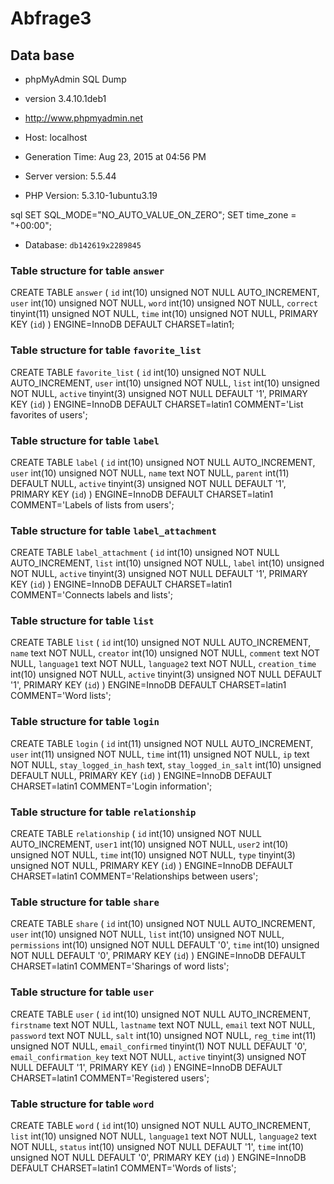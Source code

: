 # Abfrage3

## Data base
- phpMyAdmin SQL Dump
- version 3.4.10.1deb1
- http://www.phpmyadmin.net

- Host: localhost
- Generation Time: Aug 23, 2015 at 04:56 PM
- Server version: 5.5.44
- PHP Version: 5.3.10-1ubuntu3.19

sql SET SQL_MODE="NO_AUTO_VALUE_ON_ZERO";
SET time_zone = "+00:00";

- Database: `db142619x2289845`


### Table structure for table `answer`

CREATE TABLE `answer` (
  `id` int(10) unsigned NOT NULL AUTO_INCREMENT,
  `user` int(10) unsigned NOT NULL,
  `word` int(10) unsigned NOT NULL,
  `correct` tinyint(11) unsigned NOT NULL,
  `time` int(10) unsigned NOT NULL,
  PRIMARY KEY (`id`)
) ENGINE=InnoDB  DEFAULT CHARSET=latin1;


### Table structure for table `favorite_list`

CREATE TABLE `favorite_list` (
  `id` int(10) unsigned NOT NULL AUTO_INCREMENT,
  `user` int(10) unsigned NOT NULL,
  `list` int(10) unsigned NOT NULL,
  `active` tinyint(3) unsigned NOT NULL DEFAULT '1',
  PRIMARY KEY (`id`)
) ENGINE=InnoDB DEFAULT CHARSET=latin1 COMMENT='List favorites of users';


### Table structure for table `label`


CREATE TABLE `label` (
  `id` int(10) unsigned NOT NULL AUTO_INCREMENT,
  `user` int(10) unsigned NOT NULL,
  `name` text NOT NULL,
  `parent` int(11) DEFAULT NULL,
  `active` tinyint(3) unsigned NOT NULL DEFAULT '1',
  PRIMARY KEY (`id`)
) ENGINE=InnoDB  DEFAULT CHARSET=latin1 COMMENT='Labels of lists from users';


### Table structure for table `label_attachment`

CREATE TABLE `label_attachment` (
  `id` int(10) unsigned NOT NULL AUTO_INCREMENT,
  `list` int(10) unsigned NOT NULL,
  `label` int(10) unsigned NOT NULL,
  `active` tinyint(3) unsigned NOT NULL DEFAULT '1',
  PRIMARY KEY (`id`)
) ENGINE=InnoDB  DEFAULT CHARSET=latin1 COMMENT='Connects labels and lists';


### Table structure for table `list`

CREATE TABLE `list` (
  `id` int(10) unsigned NOT NULL AUTO_INCREMENT,
  `name` text NOT NULL,
  `creator` int(10) unsigned NOT NULL,
  `comment` text NOT NULL,
  `language1` text NOT NULL,
  `language2` text NOT NULL,
  `creation_time` int(10) unsigned NOT NULL,
  `active` tinyint(3) unsigned NOT NULL DEFAULT '1',
  PRIMARY KEY (`id`)
) ENGINE=InnoDB  DEFAULT CHARSET=latin1 COMMENT='Word lists';


### Table structure for table `login`

CREATE TABLE `login` (
  `id` int(11) unsigned NOT NULL AUTO_INCREMENT,
  `user` int(11) unsigned NOT NULL,
  `time` int(11) unsigned NOT NULL,
  `ip` text NOT NULL,
  `stay_logged_in_hash` text,
  `stay_logged_in_salt` int(10) unsigned DEFAULT NULL,
  PRIMARY KEY (`id`)
) ENGINE=InnoDB  DEFAULT CHARSET=latin1 COMMENT='Login information';


### Table structure for table `relationship`

CREATE TABLE `relationship` (
  `id` int(10) unsigned NOT NULL AUTO_INCREMENT,
  `user1` int(10) unsigned NOT NULL,
  `user2` int(10) unsigned NOT NULL,
  `time` int(10) unsigned NOT NULL,
  `type` tinyint(3) unsigned NOT NULL,
  PRIMARY KEY (`id`)
) ENGINE=InnoDB  DEFAULT CHARSET=latin1 COMMENT='Relationships between users';


### Table structure for table `share`

CREATE TABLE `share` (
  `id` int(10) unsigned NOT NULL AUTO_INCREMENT,
  `user` int(10) unsigned NOT NULL,
  `list` int(10) unsigned NOT NULL,
  `permissions` int(10) unsigned NOT NULL DEFAULT '0',
  `time` int(10) unsigned NOT NULL DEFAULT '0',
  PRIMARY KEY (`id`)
) ENGINE=InnoDB  DEFAULT CHARSET=latin1 COMMENT='Sharings of word lists';


### Table structure for table `user`

CREATE TABLE `user` (
  `id` int(10) unsigned NOT NULL AUTO_INCREMENT,
  `firstname` text NOT NULL,
  `lastname` text NOT NULL,
  `email` text NOT NULL,
  `password` text NOT NULL,
  `salt` int(10) unsigned NOT NULL,
  `reg_time` int(11) unsigned NOT NULL,
  `email_confirmed` tinyint(1) NOT NULL DEFAULT '0',
  `email_confirmation_key` text NOT NULL,
  `active` tinyint(3) unsigned NOT NULL DEFAULT '1',
  PRIMARY KEY (`id`)
) ENGINE=InnoDB  DEFAULT CHARSET=latin1 COMMENT='Registered users';


### Table structure for table `word`

CREATE TABLE `word` (
  `id` int(10) unsigned NOT NULL AUTO_INCREMENT,
  `list` int(10) unsigned NOT NULL,
  `language1` text NOT NULL,
  `language2` text NOT NULL,
  `status` int(10) unsigned NOT NULL DEFAULT '1',
  `time` int(10) unsigned NOT NULL DEFAULT '0',
  PRIMARY KEY (`id`)
) ENGINE=InnoDB  DEFAULT CHARSET=latin1 COMMENT='Words of lists';
